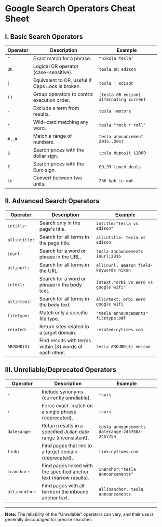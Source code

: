 # Google Search Operators Cheat Sheet

## I. Basic Search Operators

| Operator | Description | Example |
|----------|-------------|---------|
| `"` | Exact match for a phrase. | `"nikola tesla"` |
| `OR` | Logical OR operator (case-sensitive). | `tesla OR edison` |
| `\|` | Equivalent to OR, useful if Caps Lock is broken. | `tesla \| edison` |
| `()` | Group operators to control execution order. | `(tesla OR edison) alternating current` |
| `-` | Exclude a term from results. | `tesla -motors` |
| `*` | Wild-card matching any word. | `tesla "rock * roll"` |
| `#..#` | Match a range of numbers. | `tesla announcement 2015..2017` |
| `$` | Search prices with the dollar sign. | `tesla deposit $1000` |
| `€` | Search prices with the Euro sign. | `€9,99 lunch deals` |
| `in` | Convert between two units. | `250 kph in mph` |

## II. Advanced Search Operators

| Operator | Description | Example |
|----------|-------------|---------|
| `intitle:` | Search only in the page's title. | `intitle:"tesla vs edison"` |
| `allintitle:` | Search for all terms in the page title. | `allintitle: tesla vs edison` |
| `inurl:` | Search for a word or phrase in the URL. | `tesla announcements inurl:2016` |
| `allinurl:` | Search for all terms in the URL. | `allinurl: amazon field-keywords nikon` |
| `intext:` | Search for a word or phrase in the body text. | `intext:"orbi vs eero vs google wifi"` |
| `allintext:` | Search for all terms in the body text. | `allintext: orbi eero google wifi` |
| `filetype:` | Match only a specific file type. | `"tesla announcements" filetype:pdf` |
| `related:` | Return sites related to a target domain. | `related:nytimes.com` |
| `AROUND(X)` | Find results with terms within (X) words of each other. | `tesla AROUND(3) edison` |

## III. Unreliable/Deprecated Operators

| Operator | Description | Example |
|----------|-------------|---------|
| `~` | Include synonyms (currently unreliable). | `~cars` |
| `+` | Force exact-match on a single phrase (deprecated). | `+cars` |
| `daterange:` | Return results in a specified Julian date range (inconsistent). | `tesla announcements daterange:2457663-2457754` |
| `link:` | Find pages that link to a target domain (deprecated). | `link:nytimes.com` |
| `inanchor:` | Find pages linked with the specified anchor text (narrow results). | `inanchor:"tesla announcements"` |
| `allinanchor:` | Find pages with all terms in the inbound anchor text. | `allinanchor: tesla announcements` |

---

**Note:** The reliability of the "Unreliable" operators can vary, and their use is generally discouraged for precise searches.
